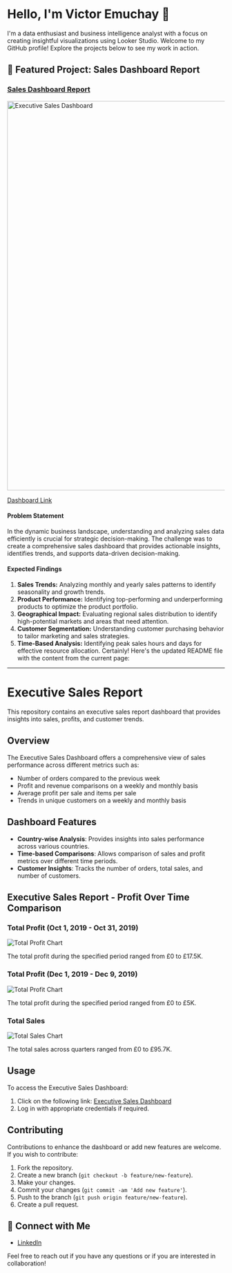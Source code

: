 # Hello, I'm Victor Emuchay 👋

I'm a data enthusiast and business intelligence analyst with a focus on creating insightful visualizations using Looker Studio. Welcome to my GitHub profile! Explore the projects below to see my work in action.

## 🚀 Featured Project: Sales Dashboard Report

### [Sales Dashboard Report]([link-to-sales-dashboard](https://lookerstudio.google.com/u/0/reporting/b0692bbc-42d0-46ba-8120-2eb58ddcee65/page/OUOeD))
<img width="900" alt="Executive Sales Dashboard" src="https://github.com/Victor7615/Sales-Analysis/assets/92019004/2df9bec1-e791-401b-a902-fd4ac49242f8">

[Dashboard Link](https://lookerstudio.google.com/u/0/reporting/b0692bbc-42d0-46ba-8120-2eb58ddcee65/page/OUOeD)

#### Problem Statement
In the dynamic business landscape, understanding and analyzing sales data efficiently is crucial for strategic decision-making. The challenge was to create a comprehensive sales dashboard that provides actionable insights, identifies trends, and supports data-driven decision-making.

#### Expected Findings
1. **Sales Trends:** Analyzing monthly and yearly sales patterns to identify seasonality and growth trends.
2. **Product Performance:** Identifying top-performing and underperforming products to optimize the product portfolio.
3. **Geographical Impact:** Evaluating regional sales distribution to identify high-potential markets and areas that need attention.
4. **Customer Segmentation:** Understanding customer purchasing behavior to tailor marketing and sales strategies.
5. **Time-Based Analysis:** Identifying peak sales hours and days for effective resource allocation.
Certainly! Here's the updated README file with the content from the current page:

---

# Executive Sales Report

This repository contains an executive sales report dashboard that provides insights into sales, profits, and customer trends.

## Overview

The Executive Sales Dashboard offers a comprehensive view of sales performance across different metrics such as:

- Number of orders compared to the previous week
- Profit and revenue comparisons on a weekly and monthly basis
- Average profit per sale and items per sale
- Trends in unique customers on a weekly and monthly basis

## Dashboard Features

- **Country-wise Analysis**: Provides insights into sales performance across various countries.
- **Time-based Comparisons**: Allows comparison of sales and profit metrics over different time periods.
- **Customer Insights**: Tracks the number of orders, total sales, and number of customers.

## Executive Sales Report - Profit Over Time Comparison

### Total Profit (Oct 1, 2019 - Oct 31, 2019)

![Total Profit Chart](https://lookerstudio.google.com/u/0/reporting/b0692bbc-42d0-46ba-8120-2eb58ddcee65/page/p_b73n1rffad)

The total profit during the specified period ranged from £0 to £17.5K.

### Total Profit (Dec 1, 2019 - Dec 9, 2019)

![Total Profit Chart](https://lookerstudio.google.com/u/0/reporting/b0692bbc-42d0-46ba-8120-2eb58ddcee65/page/p_b73n1rffad)

The total profit during the specified period ranged from £0 to £5K.

### Total Sales

![Total Sales Chart](https://lookerstudio.google.com/u/0/reporting/b0692bbc-42d0-46ba-8120-2eb58ddcee65/page/p_b73n1rffad)

The total sales across quarters ranged from £0 to £95.7K.

## Usage

To access the Executive Sales Dashboard:

1. Click on the following link: [Executive Sales Dashboard](https://lookerstudio.google.com/u/0/reporting/b0692bbc-42d0-46ba-8120-2eb58ddcee65/page/OUOeD)
2. Log in with appropriate credentials if required.

## Contributing

Contributions to enhance the dashboard or add new features are welcome. If you wish to contribute:

1. Fork the repository.
2. Create a new branch (`git checkout -b feature/new-feature`).
3. Make your changes.
4. Commit your changes (`git commit -am 'Add new feature'`).
5. Push to the branch (`git push origin feature/new-feature`).
6. Create a pull request.


## 🔗 Connect with Me

- [LinkedIn](https://www.linkedin.com/in/victoremuchay/)


Feel free to reach out if you have any questions or if you are interested in collaboration!
